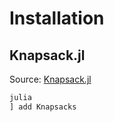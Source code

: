 # Installation
## Knapsack.jl
Source: [Knapsack.jl](https://github.com/rafaelmartinelli/Knapsacks.jl)
```bash
julia
] add Knapsacks
```